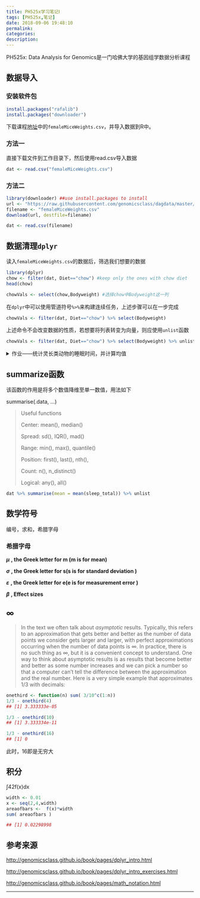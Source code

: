 ```yaml
---
title: PH525x学习笔记Ⅰ
tags: [PH525x,笔记]
date: 2018-09-06 19:48:10
permalink:
categories:
description:
---
```

<p class="description">PH525x: Data Analysis for Genomics是一门哈佛大学的基因组学数据分析课程</p>

<!-- more -->

## 数据导入

### 安装软件包

```R
install.packages("rafalib")
install.packages("downloader")
```

下载课程[地址](https://github.com/genomicsclass/dagdata/tree/master/inst/extdata)中的`femaleMiceWeights.csv`，并导入数据到R中。

### 方法一

直接下载文件到工作目录下，然后使用read.csv导入数据

```R
dat <- read.csv("femaleMiceWeights.csv")
```

### 方法二

```R
library(downloader) ##use install.packages to install
url <- "https://raw.githubusercontent.com/genomicsclass/dagdata/master/inst/extdata/femaleMiceWeights.csv"
filename <- "femaleMiceWeights.csv" 
download(url, destfile=filename)

dat <- read.csv(filename)
```

## 数据清理`dplyr`

读入`femaleMiceWeights.csv`的数据后，筛选我们想要的数据

```R
library(dplyr) 
chow <- filter(dat, Diet=="chow") #keep only the ones with chow diet
head(chow)

chowVals <- select(chow,Bodyweight) #选择chow中Bodyweight这一列
```

在`dplyr`中可以使用管道符号`%>%`来构建连续任务，上述步骤可以在一步完成

```R
chowVals <- filter(dat, Diet=="chow") %>% select(Bodyweight)
```

上述命令不会改变数据的性质，若想要将列表转变为向量，则应使用`unlist`函数

```R
chowVals <- filter(dat, Diet=="chow") %>% select(Bodyweight) %>% unlist
```

<details>
	<summary>作业——统计灵长类动物的睡眠时间，并计算均值</summary>
	<p>mean_sleep_total<-filter(dat,order=="Primates") %>% select(sleep_total) %>% unlist %>% mean</p>
</details>

## summarize函数

该函数的作用是将多个数值降维至单一数值，用法如下

summarise(.data, ...)

>Useful functions
>
>Center: mean(), median()
>
>Spread: sd(), IQR(), mad()
>
>Range: min(), max(), quantile()
>
>Position: first(), last(), nth(),
>
>Count: n(), n_distinct()
>
>Logical: any(), all()

```R
dat %>% summarise(mean = mean(sleep_total)) %>% unlist
```

## 数学符号

编号，求和，希腊字母

### 希腊字母

***μ*** **, the Greek letter for m (m is for mean)**

***σ*** **, the Greek letter for s(s is for standard deviation )**

***ε*** **, the Greek letter for e(e is for measurement error )**

***β*** **, Effect sizes**

## ∞

>In the text we often talk about *asymptotic* results. Typically, 
>this refers to an approximation that gets better and better as the 
>number of data points we consider gets larger and larger, with perfect 
>approximations occurring when the number of data points is ∞. In practice, there is no such thing as ∞,
>but it is a convenient concept to understand. One way to think about 
>asymptotic results is as results that become better and better as some 
>number increases and we can pick a number so that a computer can’t tell 
>the difference between the approximation and the real number. Here is a 
>very simple example that approximates 1/3 with decimals:

```R
onethird <- function(n) sum( 3/10^c(1:n))
1/3 - onethird(4)
## [1] 3.333333e-05

1/3 - onethird(10)
## [1] 3.333334e-11

1/3 - onethird(16)
## [1] 0
```

此时，16即是无穷大

## 积分

∫42f(x)dx

```R
width <- 0.01
x <- seq(2,4,width)
areaofbars <-  f(x)*width
sum( areaofbars )

## [1] 0.02298998
```

## 参考来源

http://genomicsclass.github.io/book/pages/dplyr_intro.html

http://genomicsclass.github.io/book/pages/dplyr_intro_exercises.html

http://genomicsclass.github.io/book/pages/math_notation.html

<hr />